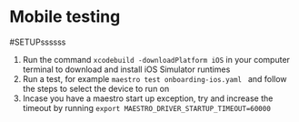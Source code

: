 # Mobile testing
#SETUPssssss
1. Run the command `xcodebuild -downloadPlatform iOS` in your computer terminal to download and install iOS Simulator runtimes
2. Run a test, for example `maestro test onboarding-ios.yaml
   ` and follow the steps to select the device to run on
3. Incase you have a maestro start up exception, try and increase the timeout by running `export MAESTRO_DRIVER_STARTUP_TIMEOUT=60000`
